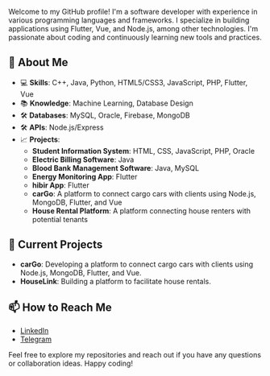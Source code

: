 Welcome to my GitHub profile! I'm a software developer with experience in various programming languages and frameworks. I specialize in building applications using Flutter, Vue, and Node.js, among other technologies. I'm passionate about coding and continuously learning new tools and practices.

## 🚀 About Me

- 💻 **Skills**: C++, Java, Python, HTML5/CSS3, JavaScript, PHP, Flutter, Vue
- 📚 **Knowledge**: Machine Learning, Database Design
- 🛠️ **Databases**: MySQL, Oracle, Firebase, MongoDB
- 🛠️ **APIs**: Node.js/Express
- 📈 **Projects**:
  - **Student Information System**: HTML, CSS, JavaScript, PHP, Oracle
  - **Electric Billing Software**: Java
  - **Blood Bank Management Software**: Java, MySQL
  - **Energy Monitoring App**: Flutter
  - **hibir App**: Flutter
  - **carGo**: A platform to connect cargo cars with clients using Node.js, MongoDB, Flutter, and Vue
  - **House Rental Platform**: A platform connecting house renters with potential tenants

## 🌟 Current Projects

- **carGo**: Developing a platform to connect cargo cars with clients using Node.js, MongoDB, Flutter, and Vue.
- **HouseLink**: Building a platform to facilitate house rentals.

## 📫 How to Reach Me

- [LinkedIn](https://www.linkedin.com/in/tekaligngetachew)
- [Telegram](https://t.me/tekalignGA)

Feel free to explore my repositories and reach out if you have any questions or collaboration ideas. Happy coding!
